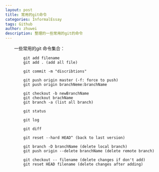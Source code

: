 ```yaml
---
layout: post
title: 常用的git命令
categories: InformalEssay
tags: Github
author: zhuwei
description: 整理的一些常用的git的命令
---
```


                            
&emsp;&emsp;一些常用的git 命令集合：               

            git add filename
            git add . (add all file)

            git commit -m "discribtions"

            git push origin master (-f: force to push)
            git push origin branchNeme:branchName

            git checkout -b newBranchName
            git checkout brachName
            git branch -a (list all branch)

            git status

            git log

            git diff

            git reset --hard HEAD^ (back to last version)

            git branch -D branchName (delete local branch)
            git push origin --delete branchName (delete remote branch)

            git checkout -- filename (delete changes if don't add)
            git reset HEAD filename (delete changes after adding)
